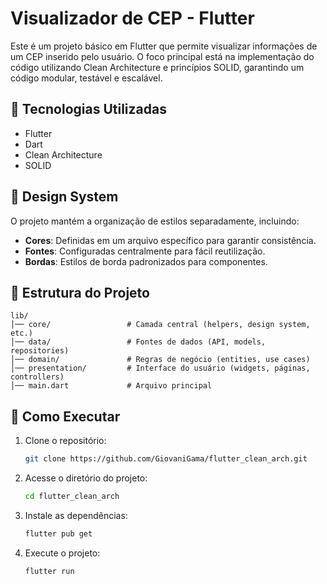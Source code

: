 # Visualizador de CEP - Flutter

Este é um projeto básico em Flutter que permite visualizar informações de um CEP inserido pelo usuário. O foco principal está na implementação do código utilizando Clean Architecture e princípios SOLID, garantindo um código modular, testável e escalável.

## 📌 Tecnologias Utilizadas
- Flutter  
- Dart  
- Clean Architecture  
- SOLID  

## 🎨 Design System
O projeto mantém a organização de estilos separadamente, incluindo:
- **Cores**: Definidas em um arquivo específico para garantir consistência.  
- **Fontes**: Configuradas centralmente para fácil reutilização.  
- **Bordas**: Estilos de borda padronizados para componentes.  

## 📂 Estrutura do Projeto
```
lib/
│── core/                 # Camada central (helpers, design system, etc.)
│── data/                 # Fontes de dados (API, models, repositories)
│── domain/               # Regras de negócio (entities, use cases)
│── presentation/         # Interface do usuário (widgets, páginas, controllers)
│── main.dart             # Arquivo principal
```

## 🚀 Como Executar
1. Clone o repositório:  
   ```bash
   git clone https://github.com/GiovaniGama/flutter_clean_arch.git
   ```  
2. Acesse o diretório do projeto:  
   ```bash
   cd flutter_clean_arch
   ```  
3. Instale as dependências:  
   ```bash
   flutter pub get
   ```  
4. Execute o projeto:  
   ```bash
   flutter run
   ``` 